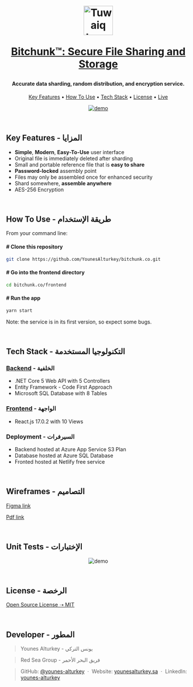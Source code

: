 <h1 align="center">
  <br>
<a href="https://bitchunk.co/" target="_blank"><img src="https://raw.githubusercontent.com/YounesAlturkey/bitchunk/main/frontend/public/logo.png" alt="Tuwaiq Logo" width="80"/></a>
  <br>

<a href="https://bitchunk.co/" target="_blank">Bitchunk™: Secure File Sharing and Storage</a>

</h1>
<h4 align="center">Accurate data sharding, random distribution, and encryption service.</h4>

<p align="center">
  <a href="#key-features">Key Features</a> •
  <a href="#how-to-use">How To Use</a> •
  <a href="#tech-stack">Tech Stack</a> •
  <a href="#license">License</a> •
  <a href="https://bitchunk.co/">Live</a>
</p>

<p align="center">
  <a href="https://bitchunk.co/" target="_blank"><img src="https://raw.githubusercontent.com/YounesAlturkey/bitchunk/main/frontend/src/assets/img/demo.gif" alt="demo"/></a>
</p>

<br/>

<div id="key-features">

## Key Features - المزايا

- **Simple**, **Modern**, **Easy-To-Use** user interface
- Original file is immediately deleted after sharding
- Small and portable reference file that is **easy to share**
- **Password-locked** assembly point
- Files may only be assembled once for enhanced security
- Shard somewhere, **assemble anywhere**
- AES-256 Encryption

</div>
<br/>

<div id="how-to-use">

## How To Use - طريقة الإستخدام

From your command line:

#### # Clone this repository
  ```bash
  git clone https://github.com/YounesAlturkey/bitchunk.co.git
  ```

#### # Go into the frontend directory
  ```bash
  cd bitchunk.co/frontend
  ```
#### # Run the app
  ```bash
  yarn start
  ```

Note: the service is in its first version, so expect some bugs.

</div>

<br/>

<div id="tech-stack">

## Tech Stack - التكنولوجيا المستخدمة

### <a href="https://bitchunk.azurewebsites.net/swagger/index.html" target="_blank">Backend</a> - الخلفية

- .NET Core 5 Web API with 5 Controllers
- Entity Framework - Code First Approach
- Microsoft SQL Database with 8 Tables

### <a href="https://bitchunk.co/" target="_blank">Frontend</a> - الواجهة

- React.js 17.0.2 with 10 Views

### Deployment - السيرفرات

- Backend hosted at Azure App Service S3 Plan
- Database hosted at Azure SQL Database
- Fronted hosted at Netlify free service

</div>

<br/>

## Wireframes - التصاميم

<a href="https://www.figma.com/file/VsHGJZBJGujmnWRzuCRM9G/Bitchunk-Web-App?node-id=0%3A1" target="_blank">Figma link</a>

<a href="https://github.com/YounesAlturkey/bitchunk/blob/main/frontend/bitchunk-wireframes.pdf" target="_blank">Pdf link</a>

<br/>

## Unit Tests - الإختبارات

<p align="center">
<img src="https://raw.githubusercontent.com/YounesAlturkey/bitchunk/main/backend-tests/tests-results.png" alt="demo"/>
</p>

<div id="license">

<br/>

## License - الرخصة

[Open Source License ➝ MIT](https://github.com/YounesAlturkey/bitchunk/blob/main/LICENSE.MD)

</div>

<br/>

## Developer - المطور

> Younes Alturkey - يونس التركي

> Red Sea Group - فريق البحر الأحمر

> GitHub: [@younes-alturkey](https://github.com/younes-alturkey) &nbsp;&middot;&nbsp;
> Website: [younesalturkey.sa](https://younesalturkey.sa) &nbsp;&middot;&nbsp;
> LinkedIn: [younes-alturkey](https://www.linkedin.com/in/younes-alturkey/)

</div>
